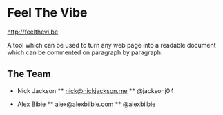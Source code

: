 Feel The Vibe
=============

http://feelthevi.be

A tool which can be used to turn any web page into a readable document which can be commented on paragraph by paragraph.

The Team
--------

* Nick Jackson
** nick@nickjackson.me
** @jacksonj04
  
* Alex Bibie
** alex@alexbilbie.com
** @alexbilbie